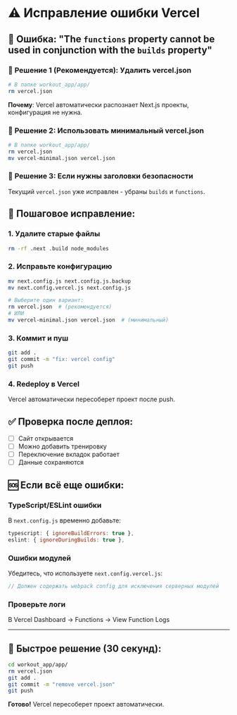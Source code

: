 
# ⚠️ Исправление ошибки Vercel

## 🐛 Ошибка: "The `functions` property cannot be used in conjunction with the `builds` property"

### 🔧 **Решение 1 (Рекомендуется)**: Удалить vercel.json
```bash
# В папке workout_app/app/
rm vercel.json
```

**Почему**: Vercel автоматически распознает Next.js проекты, конфигурация не нужна.

### 🔧 **Решение 2**: Использовать минимальный vercel.json
```bash
# В папке workout_app/app/
rm vercel.json
mv vercel-minimal.json vercel.json
```

### 🔧 **Решение 3**: Если нужны заголовки безопасности
Текущий `vercel.json` уже исправлен - убраны `builds` и `functions`.

## 🚀 **Пошаговое исправление:**

### **1. Удалите старые файлы**
```bash
rm -rf .next .build node_modules
```

### **2. Исправьте конфигурацию**  
```bash
mv next.config.js next.config.js.backup
mv next.config.vercel.js next.config.js

# Выберите один вариант:
rm vercel.json  # (рекомендуется)
# ИЛИ
mv vercel-minimal.json vercel.json  # (минимальный)
```

### **3. Коммит и пуш**
```bash
git add .
git commit -m "fix: vercel config"
git push
```

### **4. Redeploy в Vercel**
Vercel автоматически пересоберет проект после push.

## ✅ **Проверка после деплоя:**
- [ ] Сайт открывается
- [ ] Можно добавить тренировку  
- [ ] Переключение вкладок работает
- [ ] Данные сохраняются

## 🆘 **Если всё еще ошибки:**

### **TypeScript/ESLint ошибки**
В `next.config.js` временно добавьте:
```javascript
typescript: { ignoreBuildErrors: true },
eslint: { ignoreDuringBuilds: true },
```

### **Ошибки модулей**
Убедитесь, что используете `next.config.vercel.js`:
```javascript
// Должен содержать webpack config для исключения серверных модулей
```

### **Проверьте логи**
В Vercel Dashboard → Functions → View Function Logs

---

## 🎯 **Быстрое решение (30 секунд):**
```bash
cd workout_app/app/
rm vercel.json
git add .
git commit -m "remove vercel.json"
git push
```

**Готово!** Vercel пересоберет проект автоматически.
